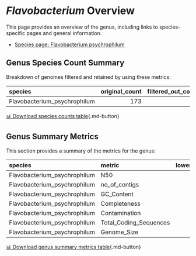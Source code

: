# *Flavobacterium* Overview
This page provides an overview of the genus, including links to species-specific pages and general information.

- [Species page: Flavobacterium psychrophilum](Flavobacterium_psychrophilum/index.md)
## Genus Species Count Summary
Breakdown of genomes filtered and retained by using these metrics:

| species                      |   original_count |   filtered_out_count |   final_count |
|:-----------------------------|-----------------:|---------------------:|--------------:|
| Flavobacterium_psychrophilum |              173 |                    6 |           167 |


[📊 Download species counts table](species_counts.csv){.md-button}
## Genus Summary Metrics
This section provides a summary of the metrics for the genus:

| species                      | metric                 |   lower_bounds |   upper_bounds |
|:-----------------------------|:-----------------------|---------------:|---------------:|
| Flavobacterium_psychrophilum | N50                    |    44000       |      nan       |
| Flavobacterium_psychrophilum | no_of_contigs          |      nan       |      470       |
| Flavobacterium_psychrophilum | GC_Content             |       32       |       33       |
| Flavobacterium_psychrophilum | Completeness           |       92       |      nan       |
| Flavobacterium_psychrophilum | Contamination          |      nan       |        1       |
| Flavobacterium_psychrophilum | Total_Coding_Sequences |     2300       |     3000       |
| Flavobacterium_psychrophilum | Genome_Size            |        2.6e+06 |        3.3e+06 |


[📊 Download genus summary metrics table](genus_summary_metrics.csv){.md-button}
